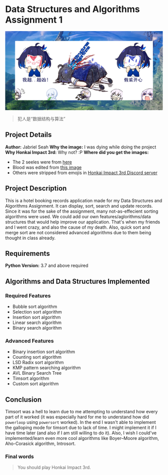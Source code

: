 # Data Structures and Algorithms Assignment 1

![希儿死了](/assets/dead.png)

> 犯人是“数据结构与算法”

## Project Details

**Author:** Jabriel Seah
**Why the image:** I was dying while doing the project
**Why Honkai Impact 3rd:** Why not? :P
**Where did you get the images:**
- The 2 seeles were from [here](https://www.pixiv.net/en/artworks/77771464)
- Blood was edited from [this image](https://www.cleanpng.com/png-blood-drawing-clip-art-blood-splatter-png-587073/)
- Others were stripped from emojis in [Honkai Impact 3rd Discord server](https://discord.com/invite/hi3)

## Project Description

This is a hotel booking records application made for my Data Structures and Algorithms Assignment.
It can display, sort, search and update records.
Since it was for the sake of the assignment, many not-as-effecient sorting algorithms were used.
We could add our own features/aglorithms/data structures that would help improve our application.
That's when my friends and I went crazy, and also the cause of my death.
Also, quick sort and merge sort are not considered advanced algorithms due to them being thought in class already.

## Requirements

**Python Version:** 3.7 and above required

## Algorithms and Data Structures Implemented

### Required Features

- Bubble sort algorithm
- Selection sort algorithm
- Insertion sort algorithm
- Linear search algorithm
- Binary search algorithm

### Advanced Features

- Binary insertion sort algorithm
- Counting sort algorithm
- LSD Radix sort algorithm
- KMP pattern searching algorithm
- AVL Binary Search Tree
- Timsort algorithm
- Custom sort algorithm

## Conclusion

Timsort was a hell to learn due to me attempting to understand how every part of it worked
(it was especially hard for me to understand how did `powerloop` using `powersort` worked).
In the end I wasn't able to implement the galloping mode for timsort due to lack of time.
I might implement it if I have time later (and also if I am still willing to do it).
Also, I wish I could've implemented/learn even more cool algorithms like Boyer–Moore algorithm, Aho-Corasick algorithm, Introsort.

### Final words

> You should play Honkai Impact 3rd.
